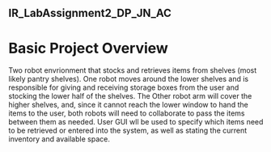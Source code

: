 ## IR_LabAssignment2_DP_JN_AC

# Basic Project Overview

Two robot envrionment that stocks and retrieves items from shelves (most likely pantry shelves). One robot moves around the lower shelves and is responsible for giving and receiving storage boxes from the user and stocking the lower half of the shelves. The Other robot arm will cover the higher shelves, and, since it cannot reach the lower window to hand the items to the user, both robots will need to collaborate to pass the items between them as needed. User GUI wll be used to specify which items need to be retrieved or entered into the system, as well as stating the current inventory and available space.

